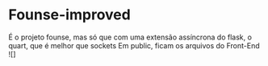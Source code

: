 # Founse-improved
É o projeto founse, mas só que com uma extensão assíncrona do flask, o quart, que é melhor que sockets
Em public, ficam os arquivos do Front-End
![]

